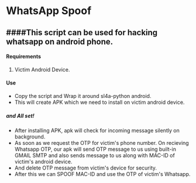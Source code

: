 # WhatsApp Spoof 
####This script can be used for hacking whatsapp on android phone.
------


#### Requirements
1. Victim Android Device.

#### Use
* Copy the script and Wrap it around sl4a-python android.
* This will create APK which we need to install on victim android device.

##### and All set!
* After installing APK, apk will check for incoming message silently on background.
* As soon as we request the OTP for victim's phone number. On recieving Whatsapp OTP, our apk will send OTP message to us using built-in GMAIL SMTP and also sends message to us along with MAC-ID of victim's android device.
* And delete OTP message from victim's device for security.
* After this we can SPOOF MAC-ID and use the OTP of victim's Whatsapp.
